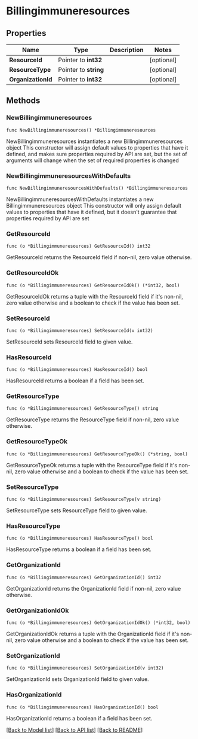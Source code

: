 # Billingimmuneresources

## Properties

Name | Type | Description | Notes
------------ | ------------- | ------------- | -------------
**ResourceId** | Pointer to **int32** |  | [optional] 
**ResourceType** | Pointer to **string** |  | [optional] 
**OrganizationId** | Pointer to **int32** |  | [optional] 

## Methods

### NewBillingimmuneresources

`func NewBillingimmuneresources() *Billingimmuneresources`

NewBillingimmuneresources instantiates a new Billingimmuneresources object
This constructor will assign default values to properties that have it defined,
and makes sure properties required by API are set, but the set of arguments
will change when the set of required properties is changed

### NewBillingimmuneresourcesWithDefaults

`func NewBillingimmuneresourcesWithDefaults() *Billingimmuneresources`

NewBillingimmuneresourcesWithDefaults instantiates a new Billingimmuneresources object
This constructor will only assign default values to properties that have it defined,
but it doesn't guarantee that properties required by API are set

### GetResourceId

`func (o *Billingimmuneresources) GetResourceId() int32`

GetResourceId returns the ResourceId field if non-nil, zero value otherwise.

### GetResourceIdOk

`func (o *Billingimmuneresources) GetResourceIdOk() (*int32, bool)`

GetResourceIdOk returns a tuple with the ResourceId field if it's non-nil, zero value otherwise
and a boolean to check if the value has been set.

### SetResourceId

`func (o *Billingimmuneresources) SetResourceId(v int32)`

SetResourceId sets ResourceId field to given value.

### HasResourceId

`func (o *Billingimmuneresources) HasResourceId() bool`

HasResourceId returns a boolean if a field has been set.

### GetResourceType

`func (o *Billingimmuneresources) GetResourceType() string`

GetResourceType returns the ResourceType field if non-nil, zero value otherwise.

### GetResourceTypeOk

`func (o *Billingimmuneresources) GetResourceTypeOk() (*string, bool)`

GetResourceTypeOk returns a tuple with the ResourceType field if it's non-nil, zero value otherwise
and a boolean to check if the value has been set.

### SetResourceType

`func (o *Billingimmuneresources) SetResourceType(v string)`

SetResourceType sets ResourceType field to given value.

### HasResourceType

`func (o *Billingimmuneresources) HasResourceType() bool`

HasResourceType returns a boolean if a field has been set.

### GetOrganizationId

`func (o *Billingimmuneresources) GetOrganizationId() int32`

GetOrganizationId returns the OrganizationId field if non-nil, zero value otherwise.

### GetOrganizationIdOk

`func (o *Billingimmuneresources) GetOrganizationIdOk() (*int32, bool)`

GetOrganizationIdOk returns a tuple with the OrganizationId field if it's non-nil, zero value otherwise
and a boolean to check if the value has been set.

### SetOrganizationId

`func (o *Billingimmuneresources) SetOrganizationId(v int32)`

SetOrganizationId sets OrganizationId field to given value.

### HasOrganizationId

`func (o *Billingimmuneresources) HasOrganizationId() bool`

HasOrganizationId returns a boolean if a field has been set.


[[Back to Model list]](../README.md#documentation-for-models) [[Back to API list]](../README.md#documentation-for-api-endpoints) [[Back to README]](../README.md)


